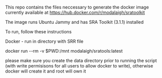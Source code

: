 This repo contains the files neccessary to generate the docker image currently available at https://hub.docker.com/r/modalaigh/sratoolkit

The image runs Ubuntu Jammy and has SRA Toolkit (3.1.1) installed

To run, follow these instructions 

Docker - run in directory with SRR file

docker run --rm -v $PWD:/mnt modalaigh/sratools:latest

please make sure you create the data directory prior to running the script (with write permisisons for all users to allow docker to write), otherwise docker will create it and root will own it